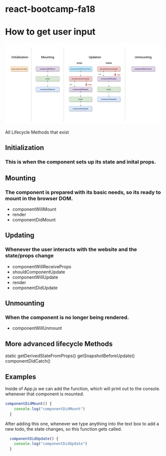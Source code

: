 # react-bootcamp-fa18

# How to get user input
![Test Image 1](images/lifecycle.png)


All Lifecycle Methods that exist

## Initialization 
### This is when the component sets up its state and inital props.


## Mounting
### The component is prepared with its basic needs, so its ready to mount in the browser DOM. 
* componentWillMount  
* render
* componentDidMount  

## Updating 
### Whenever the user interacts with the website and the state/props change
* componentWillReceiveProps  
* shouldComponentUpdate
* componentWillUpdate
* render
* componentDidUpdate  

## Unmounting
### When the component is no longer being rendered. 
* componentWillUnmount

## More advanced lifecycle Methods
static getDerivedStateFromProps() 
getSnapshotBeforeUpdate() 
componentDidCatch()


## Examples

Inside of App.js we can add the function, which will print out to the console. whenever that component is mounted.

```Javascript
componentDidMount() {
    console.log("componentDidMount")
  }
```

After adding this one, whenever we type anything into the text box to add a new todo, the state changes, so this function gets called. 
```Javascript
  componentDidUpdate() {
    console.log("componentDidUpdate")
  }
```
